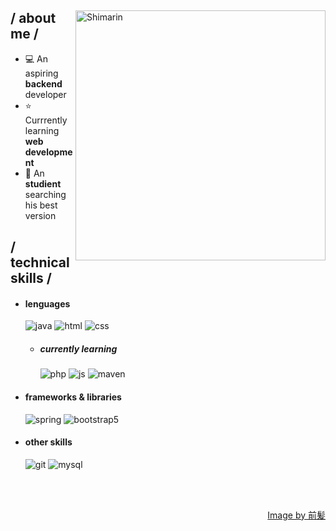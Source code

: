 <!--## Hi there 👋


**deval404/deval404** is a ✨ _special_ ✨ repository because its `README.md` (this file) appears on your GitHub profile.

Here are some ideas to get you started:

- 🔭 I’m currently working on ...
- 🌱 I’m currently learning ...
- 👯 I’m looking to collaborate on ...
- 🤔 I’m looking for help with ...
- 💬 Ask me about ...
- 📫 How to reach me: ...
- 😄 Pronouns: ...
- ⚡ Fun fact: ...
-->
<!--<p align = center ><img src="https://i.imgur.com/x6qU1kR.png"> </p> -->

<div>

<img align="right" width="400" alt="Shimarin" src="https://i.imgur.com/aNBi8Jf.png"/>

<h2> / about me /</h2>
  
- 💻 An aspiring **backend** developer
- ⭐ Currrently learning **web development**
- 👾 An **studient** searching his best version
  
<h2> / technical skills / </h2>
  
- <h4> lenguages </h4>
  <img src = "https://img.shields.io/badge/java-%23ED8B00.svg?style=for-the-badge&logo=openjdk&logoColor=white" alt = "java" />
  <img src = "https://img.shields.io/badge/HTML5-E34F26?style=for-the-badge&logo=html5&logoColor=white" alt = "html" />
  <img src = "https://img.shields.io/badge/CSS3-1572B6?style=for-the-badge&logo=css3&logoColor=white" alt = "css" />
  
  - <h5> currently learning </h5>
    <img src = "https://img.shields.io/badge/php-%23777BB4.svg?style=for-the-badge&logo=php&logoColor=white" alt = "php" />
    <img src = "https://img.shields.io/badge/javascript-%23323330.svg?style=for-the-badge&logo=javascript&logoColor=%23F7DF1E" alt = "js" />
    <img src = "https://img.shields.io/badge/apachemaven-C71A36.svg?style=for-the-badge&logo=apachemaven&logoColor=white" alt = "maven" />
  
- <h4> frameworks & libraries </h4>
  <img src = "https://img.shields.io/badge/spring-%236DB33F.svg?style=for-the-badge&logo=spring&logoColor=white" alt = "spring" />
  <img src = "https://img.shields.io/badge/bootstrap-%23563D7C.svg?style=for-the-badge&logo=bootstrap&logoColor=white" alt = "bootstrap5" />
  
- <h4> other skills </h4>
  <img src = "https://img.shields.io/badge/git-%23F05033.svg?style=for-the-badge&logo=git&logoColor=white" alt = "git" />
  <img src = "https://img.shields.io/badge/mysql-4479A1.svg?style=for-the-badge&logo=mysql&logoColor=white" alt = "mysql" />
 
  
  </br></br>
  
<div align="right">
<a href="https://www.pixiv.net/en/users/35069640">Image by 前髪</a>
  </div>
  </div>

